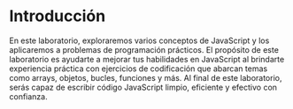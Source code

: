 # Introducción

En este laboratorio, exploraremos varios conceptos de JavaScript y los aplicaremos a problemas de programación prácticos. El propósito de este laboratorio es ayudarte a mejorar tus habilidades en JavaScript al brindarte experiencia práctica con ejercicios de codificación que abarcan temas como arrays, objetos, bucles, funciones y más. Al final de este laboratorio, serás capaz de escribir código JavaScript limpio, eficiente y efectivo con confianza.
